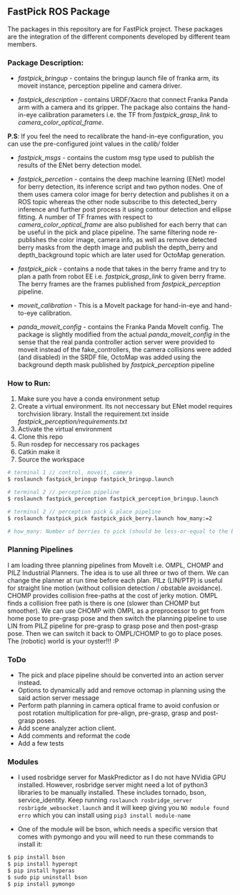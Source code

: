 ## FastPick ROS Package 


The packages in this repository are for FastPick project. These packages are the integration of the different components developed by different team members. 


### Package Description: 

- *fastpick_bringup* - contains the bringup launch file of franka arm, its moveit instance, perception pipeline and camera driver. 

- *fastpick_description* - contains URDF/Xacro that connect Franka Panda arm with a camera and its gripper. The package also contains the hand-in-eye calibration parameters i.e. the TF from *fastpick_grasp_link* to *camera_color_optical_frame*. 

**P.S**: If you feel the need to recalibrate the hand-in-eye configuration, you can use the pre-configured joint values in the *calib/* folder

- *fastpick_msgs* - contains the custom msg type used to publish the results of the ENet berry detection model. 


- *fastpick_percetion* - contains the deep machine learning (ENet) model for berry detection, its inference script and two python nodes. One of them uses camera color image for berry detection and publishes it on a ROS topic whereas the other node subscribe to this detected_berry inference and further post process it using contour detection and ellipse fitting. A number of TF frames with respect to *camera_color_optical_frame* are also published for each berry that can be useful in the pick and place pipeline. The same filtering node re-publishes the color image, camera info, as well as remove detected berry masks from the depth image and publish the depth_berry and depth_background topic which are later used for OctoMap generation.

- *fastpick_pick* - contains a node that takes in the berry frame and try to plan a path from robot EE i.e. *fastpick_grasp_link* to given berry frame. The berry frames are the frames published from *fastpick_perception* pipeline.

- *moveit_calibration* - This is a MoveIt package for hand-in-eye and hand-to-eye calibration. 

- *panda_moveit_config* - contains the Franka Panda MoveIt config. The package is slightly modified from the actual *panda_moveit_config* in the sense that the real panda controller action server were provided to moveit instead of the fake_controllers, the camera collisions were added (and disabled) in the SRDF file, OctoMap was added using the background depth mask published by *fastpick_perception* pipeline 



### How to Run: 

1) Make sure you have a conda environment setup 
2) Create a virtual environment. Its not neccessary but ENet model requires torchvision library. Install the requirement.txt inside *fastpick_perception/requirements.txt*
3) Activate the virtual environment
4) Clone this repo 
5) Run rosdep for neccessary ros packages 
6) Catkin make it 
7) Source the workspace 

```bash
# terminal 1 // control, moveit, camera 
$ roslaunch fastpick_bringup fastpick_bringup.launch
```

```bash
# terminal 2 // perception pipeline
$ roslaunch fastpick_perception fastpick_perception_bringup.launch
```

```bash
# terminal 2 // perception pick & place pipeline
$ roslaunch fastpick_pick fastpick_pick_berry.launch how_many:=2

# how_many: Number of berries to pick (should be less-or-equal to the berry_n frames where n is 1,2,3,4...)
```


### Planning Pipelines 

I am loading three planning pipelines from MoveIt i.e. OMPL, CHOMP and PILZ Industrial Planners. The idea is to use all three or two of them. We can change the planner at run time before each plan. PILz (LIN/PTP) is useful for straight line motion (without collision detection / obstable avoidance). CHOMP provides collision free-paths at the cost of jerky motion. OMPL finds a collision free path is there is one (slower than CHOMP but smoother). We can use CHOMP with OMPL as a preprocessor to get from home pose to pre-grasp pose and then switch the planning pipeline to use LIN from PILZ pipeline for pre-grasp to grasp pose and then post-grasp pose. Then we can switch it back to OMPL/CHOMP to go to place poses. The (robotic) world is your oyster!!! :P

### ToDo

- The pick and place pipeline should be converted into an action server instead. 
- Options to dynamically add and remove octomap in planning using the said action server message 
- Perform path planning in camera optical frame to avoid confusion or post rotation multiplication for pre-align, pre-grasp, grasp and post-grasp poses. 
- Add scene analyzer action client. 
- Add comments and reformat the code 
- Add a few tests


### Modules 

- I used rosbridge server for MaskPredictor as I do not have NVidia GPU installed. However, rosbridge server might need a lot of python3 libraries to be manually installed. These includes tornado, bson, service_identity. Keep running ```roslaunch rosbridge_server rosbrigde_websocket.launch``` and it will keep giving you ```NO module found erro``` which you can install using ```pip3 install module-name```

- One of the module will be bson, which needs a specific version that comes with pymongo and you will need to run these commands to install it: 

```bash
$ pip install bson
$ pip install hyperopt
$ pip install hyperas
$ sudo pip uninstall bson
$ pip install pymongo
```